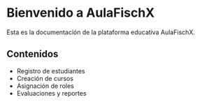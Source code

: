 # Bienvenido a AulaFischX

Esta es la documentación de la plataforma educativa AulaFischX.

## Contenidos
- Registro de estudiantes
- Creación de cursos
- Asignación de roles
- Evaluaciones y reportes
